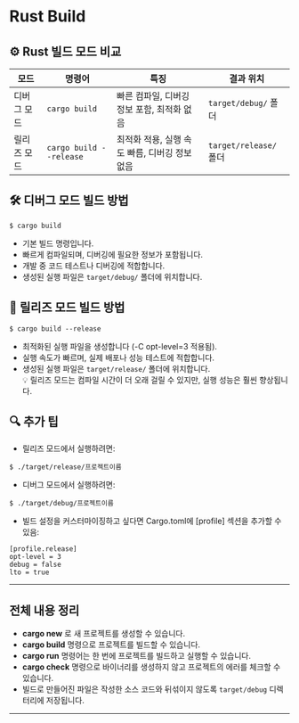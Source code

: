 # Rust Build

## ⚙️ Rust 빌드 모드 비교

| **모드**       | **명령어**               | **특징**                                                                 | **결과 위치**             |
|----------------|--------------------------|--------------------------------------------------------------------------|----------------------------|
| 디버그 모드    | `cargo build`            | 빠른 컴파일, 디버깅 정보 포함, 최적화 없음                              | `target/debug/` 폴더       |
| 릴리즈 모드    | `cargo build --release`  | 최적화 적용, 실행 속도 빠름, 디버깅 정보 없음                           | `target/release/` 폴더     |



## 🛠️ 디버그 모드 빌드 방법
```
$ cargo build
```

- 기본 빌드 명령입니다.
- 빠르게 컴파일되며, 디버깅에 필요한 정보가 포함됩니다.
- 개발 중 코드 테스트나 디버깅에 적합합니다.
- 생성된 실행 파일은 `target/debug/` 폴더에 위치합니다.

## 🚀 릴리즈 모드 빌드 방법
```
$ cargo build --release
```

- 최적화된 실행 파일을 생성합니다 (-C opt-level=3 적용됨).
- 실행 속도가 빠르며, 실제 배포나 성능 테스트에 적합합니다.
- 생성된 실행 파일은 `target/release/` 폴더에 위치합니다.  
💡 릴리즈 모드는 컴파일 시간이 더 오래 걸릴 수 있지만, 실행 성능은 훨씬 향상됩니다.


## 🔍 추가 팁
- 릴리즈 모드에서 실행하려면:
```
$ ./target/release/프로젝트이름
```

- 디버그 모드에서 실행하려면:
```
$ ./target/debug/프로젝트이름
```

- 빌드 설정을 커스터마이징하고 싶다면 Cargo.toml에 [profile] 섹션을 추가할 수 있음:
```
[profile.release]
opt-level = 3
debug = false
lto = true
```
---

## 전체 내용 정리

- **cargo new** 로 새 프로젝트를 생성할 수 있습니다.
- **cargo build** 명령으로 프로젝트를 빌드할 수 있습니다.
- **cargo run** 명령어는 한 번에 프로젝트를 빌드하고 실행할 수 있습니다.
- **cargo check** 명령으로 바이너리를 생성하지 않고 프로젝트의 에러를 체크할 수 있습니다.
- 빌드로 만들어진 파일은 작성한 소스 코드와 뒤섞이지 않도록 `target/debug` 디렉터리에 저장됩니다.

---



